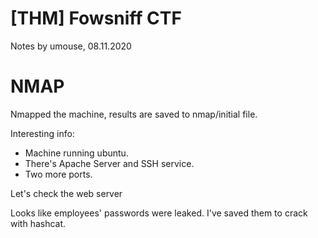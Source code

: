 [THM] Fowsniff CTF
================
Notes by umouse, 08.11.2020


# NMAP
Nmapped the machine, results are saved to nmap/initial file.

Interesting info:
- Machine running ubuntu.
- There's Apache Server and SSH service.
- Two more ports.

Let's check the web server

Looks like employees' passwords were leaked.
I've saved them to crack with hashcat.
